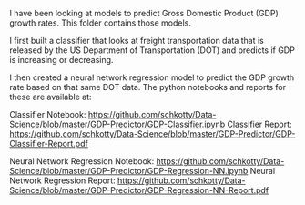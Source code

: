 I have been looking at models to predict Gross Domestic Product (GDP) growth rates.  This folder contains those models.

I first built a classifier that looks at freight transportation data that is released by the US Department of Transportation (DOT) and predicts if GDP is increasing or decreasing.

I then created a neural network regression model to predict the GDP growth rate based on that same DOT data. The python notebooks and reports for these are available at:

Classifier Notebook: https://github.com/schkotty/Data-Science/blob/master/GDP-Predictor/GDP-Classifier.ipynb
Classifier Report: https://github.com/schkotty/Data-Science/blob/master/GDP-Predictor/GDP-Classifier-Report.pdf

Neural Network Regression Notebook: https://github.com/schkotty/Data-Science/blob/master/GDP-Predictor/GDP-Regression-NN.ipynb
Neural Network Regression Report: https://github.com/schkotty/Data-Science/blob/master/GDP-Predictor/GDP-Regression-NN-Report.pdf
